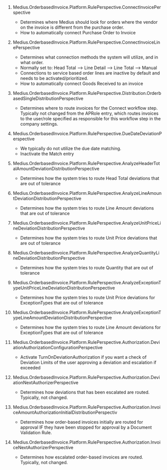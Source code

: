 1. Medius.OrderbasedInvoice.Platform.RulePerspective.ConnectInvoicePerspective
    * Determines where Medius should look for orders where the vendor on the invoice is different from the purchase order.
    * How to automatically connect Purchase Order to Invoice

2. Medius.OrderbasedInvoice.Platform.RulePerspective.ConnectInvoiceLinePerspective
    * Determines what connection methods the system will utilize, and in what order.
    * Normally set to: Head Total --> Line Detail --> Line Total --> Manual
    * Connections to service based order lines are inactive by default and needs to be activated/prioritized.
    * How to automatically connect Goods Received to an invoice

3. Medius.OrderbasedInvoice.Platform.RulePerspective.Distribution.OrderbasedSingleDistributionPerspective
    * Determines where to route invoices for the Connect workflow step. Typically not changed from the APRole entry, which routes invoices to the user/role specified as responsible for this workflow step in the company settings.

4. Medius.OrderbasedInvoice.Platform.RulePerspective.DueDateDeviationPerspective
    * We typically do not utilize the due date matching.
    * Inactivate the Match entry

5. Medius.OrderbasedInvoice.Platform.RulePerspective.AnalyzeHeaderTotalAmountDeviationDistributionPerspective
    * Determines how the system tries to route Head Total deviations that are out of tolerance

6. Medius.OrderbasedInvoice.Platform.RulePerspective.AnalyzeLineAmountDeviationDistributionPerspective
    * Determines how the system tries to route Line Amount deviations that are out of tolerance

7. Medius.OrderbasedInvoice.Platform.RulePerspective.AnalyzeUnitPriceLineDeviationDistributionPerspective
    * Determines how the system tries to route Unit Price deviations that are out of tolerance

8. Medius.OrderbasedInvoice.Platform.RulePerspective.AnalyzeQuantityLineDeviationDistributionPerspective
    * Determines how the system tries to route Quantity that are out of tolerance

9. Medius.OrderbasedInvoice.Platform.RulePerspective.AnalyzeExceptionTypeUnitPriceLineDeviationDistributionPerspective
    * Determines how the system tries to route Unit Price deviations for ExceptionTypes that are out of tolerance

10. Medius.OrderbasedInvoice.Platform.RulePerspective.AnalyzeExceptionTypeLineAmountDeviationDistributionPerspective
    * Determines how the system tries to route Line Amount deviations for ExceptionTypes that are out of tolerance

11. Medius.OrderbasedInvoice.Platform.RulePerspective.Authorization.DeviationAuthorizationConfigurationPerspective
    * Activate TurnOnDeviationAuthorization if you want a check of Deviation Limits of the user approving a deviation and escalation if exceeded

12. Medius.OrderbasedInvoice.Platform.RulePerspective.Authorization.DeviationNextAuthorizerPerspective
    * Determines how deviations that has been escalated are routed. Typically, not changed.

13. Medius.OrderbasedInvoice.Platform.RulePerspective.Authorization.InvoiceAmountAuthorizationInitialDistributionPerspectiv
    * Determines how order-based invoices initially are routed for approval IF they have been stopped for approval by a Document Validation Rule.

14. Medius.OrderbasedInvoice.Platform.RulePerspective.Authorization.InvoiceNextAuthorizerPerspective
    * Determines how escalated order-based invoices are routed. Typically, not changed.
